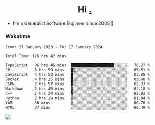 <h1 align="center">Hi <a href="https://www.hackerrank.com/erasmosaraujo">.</a></h1>
 
- I'm a Generalist Software Engineer  since 2008 🚀
<!--  
<p align="left">
  <a href="https://github.com/erasmosoares/github-readme-stats">
    <img
      align="center"
      src="https://github-readme-stats.vercel.app/api/top-langs/?username=erasmosoares&theme=radical&layout=compact"
    />
  </a>
  <a href="https://github.com/erasmosoares/github-readme-stats">
    [![Harlok's WakaTime stats](https://github-readme-stats.vercel.app/api/wakatime?username=ffflabs)](https://github.com/anuraghazra/github-readme-stats)
  </a>
</p>

<!--
 ### Repo 
 
<p align="left">
 <a href="https://github.com/erasmosoares/github-readme-stats">
    <img
      align="center"
      height="165"
      src="https://github-readme-stats.vercel.app/api/pin?username=erasmosoares&repo=sample-node&title_color=fff&icon_color=f9f9f9&text_color=9f9f9f&bg_color=151515"
    />
  </a>
  <a href="https://github.com/erasmosoares/github-readme-stats">
    <img
      align="center"
      height="165"
      src="https://github-readme-stats.vercel.app/api/pin?username=erasmosoares&repo=sample-node&title_color=fff&icon_color=f9f9f9&text_color=9f9f9f&bg_color=151515"
    />
  </a>
</p>
-->

 ### Wakatime 

<!--START_SECTION:waka-->

```txt
From: 17 January 2023 - To: 17 January 2024

Total Time: 126 hrs 42 mins

TypeScript   96 hrs 45 mins  ███████████████████░░░░░░   76.27 %
C#           6 hrs 59 mins   █▒░░░░░░░░░░░░░░░░░░░░░░░   05.51 %
JavaScript   4 hrs 53 mins   █░░░░░░░░░░░░░░░░░░░░░░░░   03.85 %
Docker       4 hrs 25 mins   █░░░░░░░░░░░░░░░░░░░░░░░░   03.48 %
JSON         2 hrs 57 mins   ▓░░░░░░░░░░░░░░░░░░░░░░░░   02.33 %
Markdown     2 hrs 45 mins   ▓░░░░░░░░░░░░░░░░░░░░░░░░   02.18 %
C++          2 hrs 34 mins   ▓░░░░░░░░░░░░░░░░░░░░░░░░   02.03 %
Python       2 hrs 19 mins   ▒░░░░░░░░░░░░░░░░░░░░░░░░   01.84 %
YAML         58 mins         ▒░░░░░░░░░░░░░░░░░░░░░░░░   00.76 %
HTML         37 mins         ░░░░░░░░░░░░░░░░░░░░░░░░░   00.49 %
```

<!--END_SECTION:waka-->

![](https://komarev.com/ghpvc/?username=erasmosoares&color=brightgreen)
